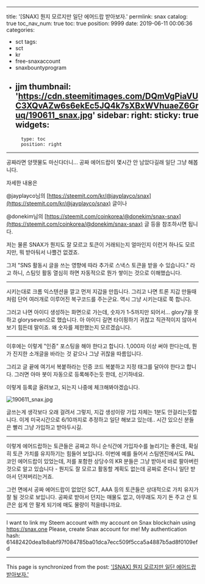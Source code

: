 
---
title: '[SNAX] 뭔지 모르지만 일단 에어드랍 받아보자.'
permlink: snax
catalog: true
toc_nav_num: true
toc: true
position: 9999
date: 2019-06-11 00:06:36
categories:
- sct
tags:
- sct
- kr
- free-snaxaccount
- snaxbountyprogram
- jjm
thumbnail: 'https://cdn.steemitimages.com/DQmVgPiaVUC3XQvAZw6s6ekEc5JQ4k7sXBxWVhuaeZ6Gruq/190611_snax.jpg'
sidebar:
    right:
        sticky: true
widgets:
    -
        type: toc
        position: right
---


공짜라면 양잿물도 마신다더니... 공짜 에어드랍이 몇시간 안 남았다길래 일단 그냥 해봅니다.

자세한 내용은 

@jayplayco님의 [https://steemit.com/kr/@jayplayco/snax](https://steemit.com/kr/@jayplayco/snax) 글이나 

@donekim님의 [https://steemit.com/coinkorea/@donekim/snax-snax](https://steemit.com/coinkorea/@donekim/snax-snax) 글 등을 참조하시면 됩니다.

저는 물론 SNAX가 뭔지도 잘 모르고 토큰이 거래되는지 얼마인지 이런거 하나도 모르지만, 뭐 받아둬서 나쁠건 없겠죠. 

그저 "SNS 활동시 글을 쓰는 영향에 따라 추가로 스낵스 토큰을 받을 수 있습니다." 라고 하니, 스팀잇 활동 열심히 하면 자동적으로 뭔가 쌓이는 것으로 이해했습니다.

---

시키는대로 크롬 익스텐션을 깔고 먼저 지갑을 만듭니다. 그리고 나면 트론 지갑 만들때처럼 단어 여러개로 이루어진 복구코드를 주는군요. 역시 그냥 시키는대로 쭉 합니다.

그러고 나면 아이디 생성하는 화면으로 가는데, 숫자가 1-5까지만 되어서... glory7을 못하고 gloryseven으로 했습니다. 아 아이디 길면 타이핑하기 귀찮고 직관적이지 않아서 보기 힘든데 말이죠. 왜 숫자를 제한했는지 모르겠습니다.

---

이후에는 이렇게 "인증" 포스팅을 해야 한다고 합니다. 1,000자 이상 써야 한다는데, 뭔가 진지한 소개글을 바라는 것 같으나 그냥 귀찮을 따름입니다.

그리고 글 끝에 여기서 복붙하라는 인증 코드 복붙하고 지정 태그를 달아야 한다고 합니다. 그러면 아마 봇이 자동으로 등록해주는듯 한데, 신기하네요.

이렇게 등록글 올려보고, 되는지 나중에 체크해봐야겠습니다.

![190611_snax.jpg](https://cdn.steemitimages.com/DQmVgPiaVUC3XQvAZw6s6ekEc5JQ4k7sXBxWVhuaeZ6Gruq/190611_snax.jpg)
<br>

글쓰는게 생각보다 오래 걸려서 그렇지, 지갑 생성이랑 가입 자체는 1분도 안걸리는듯합니다. 이게 미국시간으로 6/10까지로 추정하고 일단 해보고 있는데.. 시간 있으신 분들은 빨리 그냥 가입하고 받아두시길. 

---

이렇게 에어드랍하는 토큰들은 공짜고 하니 순식간에 가입자수를 늘리기는 좋은데, 확실히 토큰 가치를 유지하기는 힘들어 보입니다. 이번에 예를 들어서 스팀엔진에서도 PAL 코인 에어드랍이 있었는데, 저를 포함한 상당수의 KR 분들은 그냥 받아서 바로 팔아버린 것으로 알고 있습니다 - 뭔지도 잘 모르고 활동할 계획도 없는데 공짜로 준다니 일단 받아서 던져버리는거죠. 

그런 면에서 공짜 에어드랍이 없었던 SCT, AAA 등의 토큰들은 상대적으로 가치 유지가 잘 될 것으로 보입니다. 공짜로 받아서 던지는 매물도 없고, 아무래도 자기 돈 주고 산 토큰은 쉽게 안 팔게 되기에 매도 물량이 적을테니까요.

---

I want to link my Steem account with my account on Snax blockchain using https://snax.one
Please, create Snax account for me!
My authentication hash: 61482420dea1b8abf97f084785ba01dca7ecc509f5cca5a4887b5ad8f0109efd

- - -

This page is synchronized from the post: ['[SNAX] 뭔지 모르지만 일단 에어드랍 받아보자.'](https://steemit.com/@glory7/snax)
